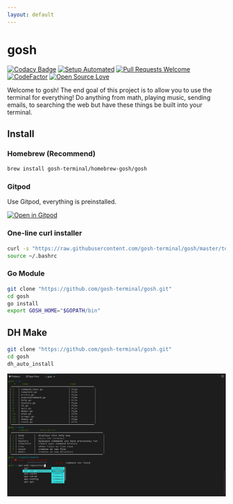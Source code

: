 ```yaml
---
layout: default
---
```

# gosh

[![Codacy Badge](https://api.codacy.com/project/badge/Grade/51f0c37b6e3c4e559389f2e6fec985f2)](https://www.codacy.com/manual/gosh-terminal/gosh_2?utm_source=github.com&utm_medium=referral&utm_content=gosh-terminal/gosh&utm_campaign=Badge_Grade)
[![Setup Automated](https://img.shields.io/badge/setup-automated-blue?logo=gitpod)](https://gitpod.io/from-referrer/)
[![Pull Requests Welcome](https://img.shields.io/badge/PRs-welcome-brightgreen.svg)](http://makeapullrequest.com)
[![CodeFactor](https://www.codefactor.io/repository/github/gosh-terminal/gosh/badge)](https://www.codefactor.io/repository/github/gosh-terminal/gosh)
[![Open Source Love](https://badges.frapsoft.com/os/v1/open-source.png?v=103)](https://github.com/ellerbrock/open-source-badges/)

Welcome to gosh! The end goal of this project is to allow you to use the
terminal for everything! Do anything from math, playing music, sending emails,
to searching the web but have these things be built into your terminal.

## Install

### Homebrew (Recommend)

```bash
brew install gosh-terminal/homebrew-gosh/gosh
```

### Gitpod

Use Gitpod, everything is preinstalled.

[![Open in Gitpod](https://gitpod.io/button/open-in-gitpod.svg)](https://gitpod.io/#https://github.com/gosh-terminal/gosh)

### One-line curl installer

```bash
curl -s "https://raw.githubusercontent.com/gosh-terminal/gosh/master/tools/setup2.0.bash" | bash
source ~/.bashrc
```

### Go Module

```bash
git clone "https://github.com/gosh-terminal/gosh.git"
cd gosh
go install
export GOSH_HOME="$GOPATH/bin"
```

## DH Make

```bash
git clone "https://github.com/gosh-terminal/gosh.git"
cd gosh
dh_auto_install
```

![Example of gosh](https://github.com/gosh-terminal/gosh/blob/master/.github/images/example.png?raw=true)
